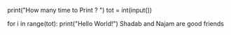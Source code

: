print("How many time to Print ? ")
tot = int(input())

for i in range(tot):
    print("Hello World!")
    Shadab and Najam are good friends
    
